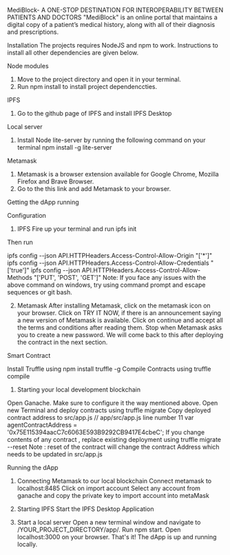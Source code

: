 MediBlock- A ONE-STOP DESTINATION FOR INTEROPERABILITY BETWEEN PATIENTS AND DOCTORS
"MediBlock" is an online portal that maintains a digital copy of a patient’s medical history, along with all of their diagnosis and prescriptions.

Installation
The projects requires NodeJS and npm to work. Instructions to install all other dependencies are given below.

Node modules
1. Move to the project directory and open it in your terminal.
2. Run npm install to install project dependenccties.

IPFS
1. Go to the github page of IPFS and install IPFS Desktop

Local server
1. Install Node lite-server by running the following command on your terminal npm install -g lite-server

Metamask
1. Metamask is a browser extension available for Google Chrome, Mozilla Firefox and Brave Browser.
2. Go to the this link and add Metamask to your browser.

Getting the dApp running

Configuration

1. IPFS
Fire up your terminal and run ipfs init

Then run

ipfs config --json API.HTTPHeaders.Access-Control-Allow-Origin "['*']"
ipfs config --json API.HTTPHeaders.Access-Control-Allow-Credentials "['true']"
ipfs config --json API.HTTPHeaders.Access-Control-Allow-Methods "['PUT', 'POST', 'GET']"
Note: If you face any issues with the above command on windows, try using command prompt and escape sequences or git bash.

2. Metamask
After installing Metamask, click on the metamask icon on your browser.
Click on TRY IT NOW, if there is an announcement saying a new version of Metamask is available.
Click on continue and accept all the terms and conditions after reading them.
Stop when Metamask asks you to create a new password. We will come back to this after deploying the contract in the next section.

Smart Contract

Install Truffle using npm install truffle -g
Compile Contracts using truffle compile

1. Starting your local development blockchain

Open Ganache.
Make sure to configure it the way mentioned above.
Open new Terminal and deploy contracts using truffle migrate
Copy deployed contract address to src/app.js
// app/src/app.js  line number 11
var agentContractAddress = '0x75E115394aacC7c6063E593B9292CB9417E4cbeC';
If you change contents of any contract , replace existing deployment using truffle migrate --reset
Note : reset of the contract will change the contract Address which needs to be updated in src/app.js

Running the dApp

1. Connecting Metamask to our local blockchain
Connect metamask to localhost:8485
Click on import account
Select any account from ganache and copy the private key to import account into metaMask

2. Starting IPFS
Start the IPFS Desktop Application

3. Start a local server
Open a new terminal window and navigate to /YOUR_PROJECT_DIRECTORY/app/.
Run npm start.
Open localhost:3000 on your browser.
That's it! The dApp is up and running locally.


